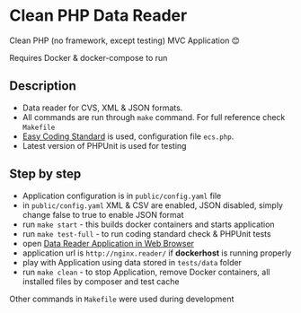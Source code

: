 # Clean PHP Data Reader

Clean PHP (no framework, except testing) MVC Application :blush:

Requires Docker & docker-compose to run

## Description
* Data reader for CVS, XML & JSON formats.
* All commands are run through `make` command. For full reference check `Makefile`
* [Easy Coding Standard](https://github.com/symplify/easy-coding-standard) is used, configuration file `ecs.php`.
* Latest version of PHPUnit is used for testing

## Step by step
* Application configuration is in `public/config.yaml` file
* in `public/config.yaml` XML & CSV are enabled, JSON disabled, simply change false to true to enable JSON format
* run `make start` - this builds docker containers and starts application
* run `make test-full` - to run coding standard check & PHPUnit tests
* open [Data Reader Application in Web Browser](http://nginx.reader/)
* application url is `http://nginx.reader/` if **dockerhost** is running properly
* play with Application using data stored in `tests/data` folder
* run `make clean` - to stop Application, remove Docker containers, all installed files by composer and test cache

Other commands in `Makefile` were used during development
